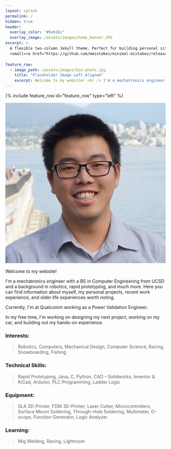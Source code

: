 ```yaml
---
layout: splash
permalink: /
hidden: true
header:
  overlay_color: "#5e616c"
  overlay_image: /assets/images/home_banner.JPG  
excerpt: >
  A flexible two-column Jekyll theme. Perfect for building personal sites, blogs, and portfolios.<br />
  <small><a href="https://github.com/mmistakes/minimal-mistakes/releases/tag/4.19.3">Latest release v4.19.3</a></small>

feature_row:
  - image_path: /assets/images/bio-photo.jpg
    title: "Placeholder Image Left Aligned"
    excerpt: Welcome to my website! <br /> I'm a mechatronics engineer with a BS in Computer Engineering from UCSD and a background in robotics, rapid prototyping, and much more. Here you can find information about myself, my personal projects, recent work experience, and some other work which I'm proud of.<br />
---
```


{% include feature_row id="feature_row" type="left" %}

![Profile](/assets/images/bio-photo.jpg)

Welcome to my website! 

I'm a mechatronics engineer with a BS in Computer Engineering from UCSD and a background in robotics, rapid prototyping, and much more. Here you can find information about myself, my personal projects, recent work experience, and older life experiences worth noting. 

Currently, I'm at Qualcomm working as a Power Validation Engineer.

In my free time, I'm working on designing my next project, working on my car, and building out my hands-on experience.

### Interests: 
>Robotics, Computers, Mechanical Design, Computer Science, Racing, Snowboarding, Fishing

### Technical Skills: 
>Rapid Prototyping, Java, C, Python, CAD – Solidworks, Inventor & KiCad, Arduino, PLC
Programming, Ladder Logic

### Equipment: 
>SLA 3D-Printer, FDM 3D-Printer, Laser Cutter, Microcontrollers, Surface Mount Soldering,
Through-Hole Soldering, Multimeter, O-scope, Function Generator, Logic Analyzer

### Learning: 
>Mig Welding, Racing, Lightroom
